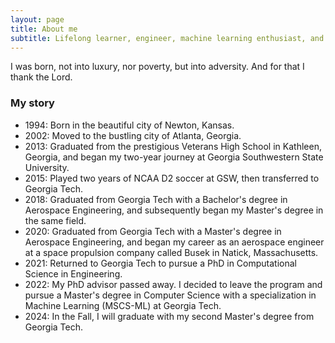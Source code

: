 ```yaml
---
layout: page
title: About me
subtitle: Lifelong learner, engineer, machine learning enthusiast, and The Office fanatic.
---
```


I was born,  not into luxury, nor poverty, but into adversity. And for that I thank the Lord.

### My story

- 1994: Born in the beautiful city of Newton, Kansas.
- 2002: Moved to the bustling city of Atlanta, Georgia.
- 2013: Graduated from the prestigious Veterans High School in Kathleen, Georgia, and began my two-year journey at Georgia Southwestern State University.
- 2015: Played two years of NCAA D2 soccer at GSW, then transferred to Georgia Tech.
- 2018: Graduated from Georgia Tech with a Bachelor's degree in Aerospace Engineering, and subsequently began my Master's degree in the same field.
- 2020: Graduated from Georgia Tech with a Master's degree in Aerospace Engineering, and began my career as an aerospace engineer at a space propulsion company called Busek in Natick, Massachusetts.
- 2021: Returned to Georgia Tech to pursue a PhD in Computational Science in Engineering.
- 2022: My PhD advisor passed away. I decided to leave the program and pursue a Master's degree in Computer Science with a specialization in Machine Learning (MSCS-ML) at Georgia Tech.
- 2024: In the Fall, I will graduate with my second Master's degree from Georgia Tech.